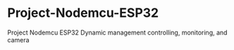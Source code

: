 # Project-Nodemcu-ESP32
Project Nodemcu ESP32 Dynamic management controlling, monitoring, and camera 
